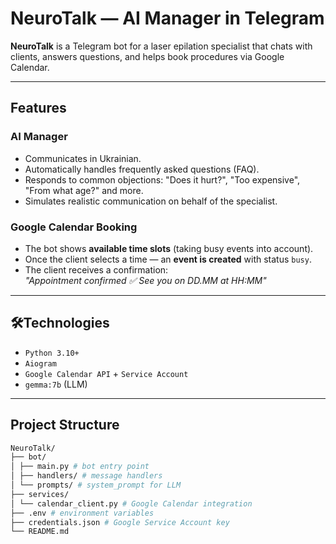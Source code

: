 # NeuroTalk — AI Manager in Telegram

**NeuroTalk** is a Telegram bot for a laser epilation specialist that chats with clients, answers questions, and helps book procedures via Google Calendar.

---

## Features

### AI Manager
- Communicates in Ukrainian.
- Automatically handles frequently asked questions (FAQ).
- Responds to common objections: "Does it hurt?", "Too expensive", "From what age?" and more.
- Simulates realistic communication on behalf of the specialist.

### Google Calendar Booking
- The bot shows **available time slots** (taking busy events into account).
- Once the client selects a time — an **event is created** with status `busy`.
- The client receives a confirmation:  
  _"Appointment confirmed ✅ See you on DD.MM at HH:MM"_

---

## 🛠Technologies

- `Python 3.10+`
- `Aiogram` 
- `Google Calendar API` + `Service Account`
- `gemma:7b` (LLM)

---

## Project Structure

```bash
NeuroTalk/
├── bot/
│ ├── main.py # bot entry point
│ ├── handlers/ # message handlers
│ └── prompts/ # system_prompt for LLM
├── services/
│ └── calendar_client.py # Google Calendar integration
├── .env # environment variables
├── credentials.json # Google Service Account key
└── README.md
```
